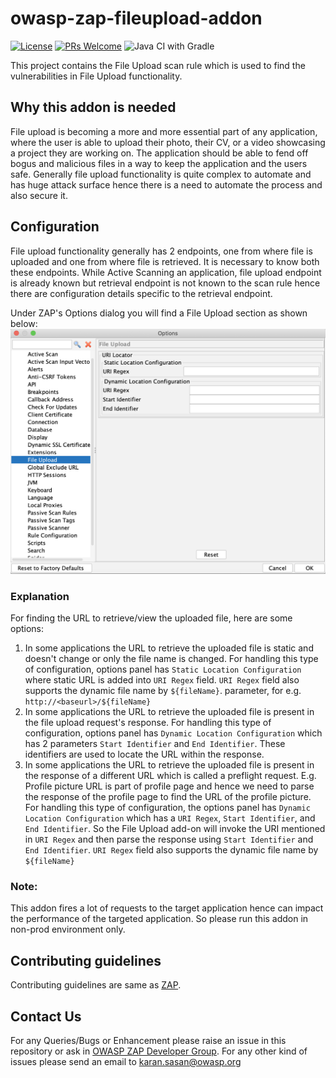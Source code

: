 # owasp-zap-fileupload-addon 
[![License](https://img.shields.io/badge/License-Apache%202.0-blue.svg)](https://opensource.org/licenses/Apache-2.0) [![PRs Welcome](https://img.shields.io/badge/PRs-welcome-brightgreen.svg?style=flat-square)](http://makeapullrequest.com) ![Java CI with Gradle](https://github.com/SasanLabs/owasp-zap-fileupload-addon/workflows/Java%20CI%20with%20Gradle/badge.svg?branch=master)

This project contains the File Upload scan rule which is used to find the vulnerabilities in File Upload functionality.

## Why this addon is needed
File upload is becoming a more and more essential part of any application, where the user is able to upload their photo, their CV, or a video showcasing a project they are working on. The application should be able to fend off bogus and malicious files in a way to keep the application and the users safe. Generally file upload functionality is quite complex to automate and has huge attack surface hence there is a need to automate the process and also secure it.

## Configuration
File upload functionality generally has 2 endpoints, one from where file is uploaded and one from where file is retrieved. It is necessary to know both these endpoints. While Active Scanning an application, file upload endpoint is already known but retrieval endpoint is not known to the scan rule hence there are configuration details specific to the retrieval endpoint.

Under ZAP's Options dialog you will find a File Upload section as shown below:
![File Upload Options Panel](./docs/images/fileupload-options-panel.png)

### Explanation
For finding the URL to retrieve/view the uploaded file, here are some options:
1. In some applications the URL to retrieve the uploaded file is static and doesn't change or only the file name is changed. For handling this type of configuration, options panel has `Static Location Configuration` where static URL is added into `URI Regex` field. `URI Regex` field also supports the dynamic file name by `${fileName}`.
parameter, for e.g. `http://<baseurl>/${fileName}`
2. In some applications the URL to retrieve the uploaded file is present in the file upload request's response. For handling this type of configuration, options panel has `Dynamic Location Configuration` which has 2 parameters `Start Identifier` and `End Identifier`. These identifiers are used to locate the URL within the response.
3. In some applications the URL to retrieve the uploaded file is present in the response of a different URL which is called a preflight request. E.g. Profile picture URL is part of profile page and hence we need to parse the response of the profile page to find the URL of the profile picture. For handling this type of configuration, the options panel has `Dynamic Location Configuration` which has a `URI Regex`, `Start Identifier`, and `End Identifier`. So the File Upload add-on will invoke the URI mentioned in `URI Regex` and then parse the response using `Start Identifier` and `End Identifier`. `URI Regex` field also supports the dynamic file name by `${fileName}`

### Note:
This addon fires a lot of requests to the target application hence can impact the performance of the targeted application. So please run this addon in non-prod environment only.

## Contributing guidelines
Contributing guidelines are same as [ZAP](https://github.com/zaproxy/zaproxy).

## Contact Us
For any Queries/Bugs or Enhancement please raise an issue in this repository or ask in [OWASP ZAP Developer Group](https://groups.google.com/g/zaproxy-develop).
For any other kind of issues please send an email to karan.sasan@owasp.org
